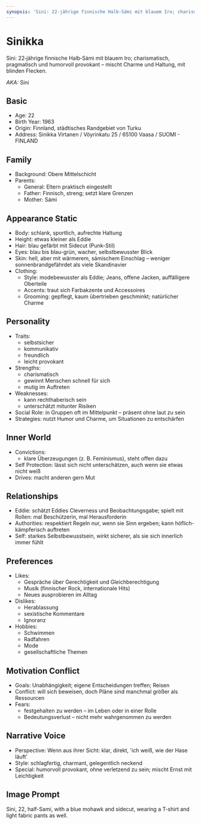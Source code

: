 ```yaml
---
synopsis: 'Sini: 22‑jährige finnische Halb‑Sámi mit blauem Iro; charismatisch, pragmatisch und humorvoll provokant – mischt Charme und Haltung, mit blinden Flecken.'
---
```


# Sinikka

Sini: 22‑jährige finnische Halb‑Sámi mit blauem Iro; charismatisch, pragmatisch
und humorvoll provokant – mischt Charme und Haltung, mit blinden Flecken.

_AKA:_ Sini

## Basic

- Age: 22
- Birth Year: 1963
- Origin: Finnland, städtisches Randgebiet von Turku
- Address: Sinikka Virtanen / Vöyrinkatu 25 / 65100 Vaasa / SUOMI - FINLAND

## Family

- Background: Obere Mittelschicht
- Parents:
  - General: Eltern praktisch eingestellt
  - Father: Finnisch, streng; setzt klare Grenzen
  - Mother: Sámi

## Appearance Static

- Body: schlank, sportlich, aufrechte Haltung
- Height: etwas kleiner als Eddie
- Hair: blau gefärbt mit Sidecut (Punk-Stil)
- Eyes: blau bis blau-grün, wacher, selbstbewusster Blick
- Skin: hell, aber mit wärmerem, sámischem Einschlag – weniger sonnenbrandgefährdet als viele Skandinavier
- Clothing:
  - Style: modebewusster als Eddie; Jeans, offene Jacken, auffälligere Oberteile
  - Accents: traut sich Farbakzente und Accessoires
  - Grooming: gepflegt, kaum übertrieben geschminkt; natürlicher Charme

## Personality

- Traits:
  - selbstsicher
  - kommunikativ
  - freundlich
  - leicht provokant
- Strengths:
  - charismatisch
  - gewinnt Menschen schnell für sich
  - mutig im Auftreten
- Weaknesses:
  - kann rechthaberisch sein
  - unterschätzt mitunter Risiken
- Social Role: in Gruppen oft im Mittelpunkt – präsent ohne laut zu sein
- Strategies: nutzt Humor und Charme, um Situationen zu entschärfen

## Inner World

- Convictions:
  - klare Überzeugungen (z. B. Feminismus), steht offen dazu
- Self Protection: lässt sich nicht unterschätzen, auch wenn sie etwas nicht weiß
- Drives: macht anderen gern Mut

## Relationships

- Eddie: schätzt Eddies Cleverness und Beobachtungsgabe; spielt mit Rollen: mal Beschützerin, mal Herausforderin
- Authorities: respektiert Regeln nur, wenn sie Sinn ergeben; kann höflich-kämpferisch auftreten
- Self: starkes Selbstbewusstsein, wirkt sicherer, als sie sich innerlich immer fühlt

## Preferences

- Likes:
  - Gespräche über Gerechtigkeit und Gleichberechtigung
  - Musik (finnischer Rock, internationale Hits)
  - Neues ausprobieren im Alltag
- Dislikes:
  - Herablassung
  - sexistische Kommentare
  - Ignoranz
- Hobbies:
  - Schwimmen
  - Radfahren
  - Mode
  - gesellschaftliche Themen

## Motivation Conflict

- Goals: Unabhängigkeit; eigene Entscheidungen treffen; Reisen
- Conflict: will sich beweisen, doch Pläne sind manchmal größer als Ressourcen
- Fears:
  - festgehalten zu werden – im Leben oder in einer Rolle
  - Bedeutungsverlust – nicht mehr wahrgenommen zu werden

## Narrative Voice

- Perspective: Wenn aus ihrer Sicht: klar, direkt, 'ich weiß, wie der Hase läuft'
- Style: schlagfertig, charmant, gelegentlich neckend
- Special: humorvoll provokant, ohne verletzend zu sein; mischt Ernst mit Leichtigkeit

## Image Prompt

Sini, 22, half-Sami, with a blue mohawk and sidecut, wearing a T-shirt and light
fabric pants as well.
